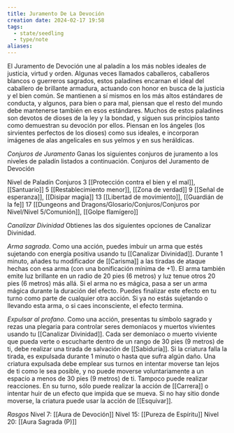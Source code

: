 ```yaml
---
title: Juramento De La Devoción
creation date: 2024-02-17 19:58
tags:
  - state/seedling
  - type/note
aliases:
---
```

El Juramento de Devoción une al paladín a los más nobles ideales de justicia, virtud y orden. Algunas veces llamados caballeros, caballeros blancos o guerreros sagrados, estos paladines encarnan el ideal del caballero de brillante armadura, actuando con honor en busca de la justicia y el bien común.
Se mantienen a sí mismos en los más altos estándares de conducta, y algunos, para bien o para mal, piensan que el resto del mundo debe mantenerse también en esos estándares. Muchos de estos paladines son devotos de dioses de la ley y la bondad, y siguen sus principios tanto como
demuestran su devoción por ellos. Piensan en los ángeles (los sirvientes perfectos de los dioses)
como sus ideales, e incorporan imágenes de alas angelicales en sus yelmos y en sus heráldicas.

*Conjuros de Juramento*
Ganas los siguientes conjuros de juramento a los niveles de paladín listados a continuación.
Conjuros del Juramento de Devoción

Nivel de Paladín          Conjuros
      3                         [[Protección contra el bien y el mal]], [[Santuario]]
      5                         [[Restablecimiento menor]], [[Zona de verdad]]
      9                         [[Señal de esperanza]], [[Disipar magia]]
      13                        [[Libertad de movimiento]], [[Guardián de la fe]]
      17                        [[Dungeons and Dragons/Glosario/Conjuros/Conjuros por Nivel/Nivel 5/Comunión]], [[Golpe flamígero]]

*Canalizar Divinidad*
Obtienes las dos siguientes opciones de Canalizar Divinidad.

*Arma sagrada*. Como una acción, puedes imbuir un arma que estés sujetando con energía positiva
usando tu [[Canalizar Divinidad]]. 
Durante 1 minuto, añades tu modificador de [[Carisma]] a las tiradas de ataque hechas con esa arma (con una bonificación mínima de +1). El arma también emite luz brillante en un radio de 20 pies (6 metros) y luz tenue otros 20 pies (6 metros) más allá. Si el arma no es mágica, pasa a ser un arma mágica durante la duración del efecto.
Puedes finalizar este efecto en tu turno como parte de cualquier otra acción. Si ya no estás
sujetando o llevando esta arma, o si caes inconsciente, el efecto termina.

*Expulsar al profano*. Como una acción, presentas tu símbolo sagrado y rezas una plegaria para
controlar seres demoníacos y muertos vivientes usando tu [[Canalizar Divinidad]].
Cada ser demoníaco o muerto viviente que pueda verte o escucharte dentro de un rango de 30 pies (9 metros) de ti, debe realizar una tirada de salvación de [[Sabiduría]]. Si la criatura falla la tirada, es expulsada durante 1 minuto o hasta que sufra algún daño.
Una criatura expulsada debe emplear sus turnos en intentar moverse tan lejos de ti como le sea
posible, y no puede moverse voluntariamente a un espacio a menos de 30 pies (9 metros) de ti.
Tampoco puede realizar reacciones. En su turno, sólo puede realizar la acción de [[Carrera]] o intentar huir de un efecto que impida que se mueva. Si no hay sitio donde moverse, la criatura puede usar la acción de [[Esquivar]].


*Rasgos*
Nivel 7: [[Aura de Devoción]]
Nivel 15: [[Pureza de Espíritu]]
Nivel 20: [[Aura Sagrada (P)]]